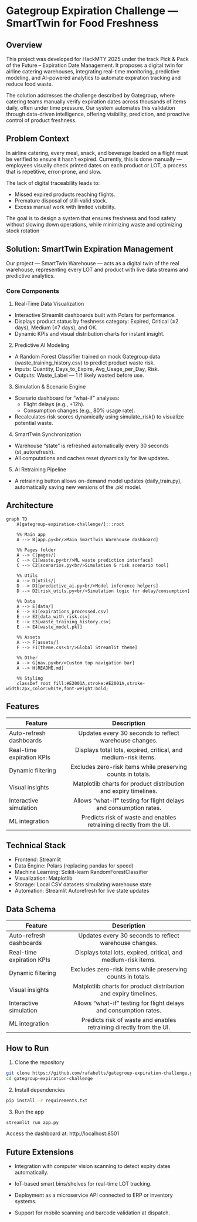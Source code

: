 # Gategroup Expiration Challenge — SmartTwin for Food Freshness
## Overview
This project was developed for HackMTY 2025 under the track Pick & Pack of the Future – Expiration Date Management.
It proposes a digital twin for airline catering warehouses, integrating real-time monitoring, predictive modeling, and AI-powered analytics to automate expiration tracking and reduce food waste.

The solution addresses the challenge described by Gategroup, where catering teams manually verify expiration dates across thousands of items daily, often under time pressure. Our system automates this validation through data-driven intelligence, offering visibility, prediction, and proactive control of product freshness.

## Problem Context
In airline catering, every meal, snack, and beverage loaded on a flight must be verified to ensure it hasn’t expired. Currently, this is done manually — employees visually check printed dates on each product or LOT, a process that is repetitive, error-prone, and slow.

The lack of digital traceability leads to:
- Missed expired products reaching flights.
- Premature disposal of still-valid stock.
- Excess manual work with limited visibility.

The goal is to design a system that ensures freshness and food safety without slowing down operations, while minimizing waste and optimizing stock rotation

## Solution: SmartTwin Expiration Management

Our project — SmartTwin Warehouse — acts as a digital twin of the real warehouse, representing every LOT and product with live data streams and predictive analytics.

### Core Components

1. Real-Time Data Visualization
  - Interactive Streamlit dashboards built with Polars for performance.
  - Displays product status by freshness category: Expired, Critical (≤2 days), Medium (≤7 days), and OK.
  - Dynamic KPIs and visual distribution charts for instant insight.

2. Predictive AI Modeling
  - A Random Forest Classifier trained on mock Gategroup data (waste_training_history.csv) to predict product waste risk.
  - Inputs: Quantity, Days_to_Expire, Avg_Usage_per_Day, Risk.
  - Outputs: Waste_Label — 1 if likely wasted before use.

3. Simulation & Scenario Engine
  - Scenario dashboard for “what-if” analyses:
    - Flight delays (e.g., +12h). 
    - Consumption changes (e.g., 80% usage rate).
  - Recalculates risk scores dynamically using simulate_risk() to visualize potential waste.

4. SmartTwin Synchronization
- Warehouse “state” is refreshed automatically every 30 seconds (st_autorefresh).
- All computations and caches reset dynamically for live updates.

5. AI Retraining Pipeline
- A retraining button allows on-demand model updates (daily_train.py), automatically saving new versions of the .pkl model.

## Architecture
```mermaid
graph TD
    A[gategroup-expiration-challenge/]:::root

    %% Main app
    A --> B[app.py<br/>Main SmartTwin Warehouse dashboard]

    %% Pages folder
    A --> C[pages/]
    C --> C1[waste.py<br/>ML waste prediction interface]
    C --> C2[scenarios.py<br/>Simulation & risk scenario tool]

    %% Utils
    A --> D[utils/]
    D --> D1[predictive_ai.py<br/>Model inference helpers]
    D --> D2[risk_utils.py<br/>Simulation logic for delay/consumption]

    %% Data
    A --> E[data/]
    E --> E1[expirations_processed.csv]
    E --> E2[data_with_risk.csv]
    E --> E3[waste_training_history.csv]
    E --> E4[waste_model.pkl]

    %% Assets
    A --> F[assets/]
    F --> F1[theme.css<br/>Global Streamlit theme]

    %% Other
    A --> G[nav.py<br/>Custom top navigation bar]
    A --> H[README.md]

    %% Styling
    classDef root fill:#E2001A,stroke:#E2001A,stroke-width:2px,color:white,font-weight:bold;
```

## Features
| Feature| Description |
|----------|:---------:|
| Auto-refresh dashboards | Updates every 30 seconds to reflect warehouse changes. | 
| Real-time expiration KPIs | Displays total lots, expired, critical, and medium-risk items. | 
| Dynamic filtering | Excludes zero-risk items while preserving counts in totals. | 
| Visual insights | Matplotlib charts for product distribution and expiry timelines. | 
|Interactive simulation | Allows “what-if” testing for flight delays and consumption rates. | 
|ML integration| Predicts risk of waste and enables retraining directly from the UI. | 


## Technical Stack
- Frontend: Streamlit
- Data Engine: Polars (replacing pandas for speed)
- Machine Learning: Scikit-learn RandomForestClassifier
- Visualization: Matplotlib
- Storage: Local CSV datasets simulating warehouse state
- Automation: Streamlit Autorefresh for live state updates

## Data Schema
| Feature| Description |
|----------|:---------:|
| Auto-refresh dashboards | Updates every 30 seconds to reflect warehouse changes. | 
| Real-time expiration KPIs | Displays total lots, expired, critical, and medium-risk items. | 
| Dynamic filtering | Excludes zero-risk items while preserving counts in totals. | 
| Visual insights | Matplotlib charts for product distribution and expiry timelines. | 
|Interactive simulation | Allows “what-if” testing for flight delays and consumption rates. | 
|ML integration| Predicts risk of waste and enables retraining directly from the UI. | 

## How to Run
1. Clone the repository
```bash
git clone https://github.com/rafabelts/gategroup-expiration-challenge.git
cd gategroup-expiration-challenge
```

2. Install dependencies
```bash
pip install -r requirements.txt
```

3. Run the app
```bash
streamlit run app.py
```

Access the dashboard at: http://localhost:8501

## Future Extensions

- Integration with computer vision scanning to detect expiry dates automatically.

- IoT-based smart bins/shelves for real-time LOT tracking.

- Deployment as a microservice API connected to ERP or inventory systems.

- Support for mobile scanning and barcode validation at dispatch.
